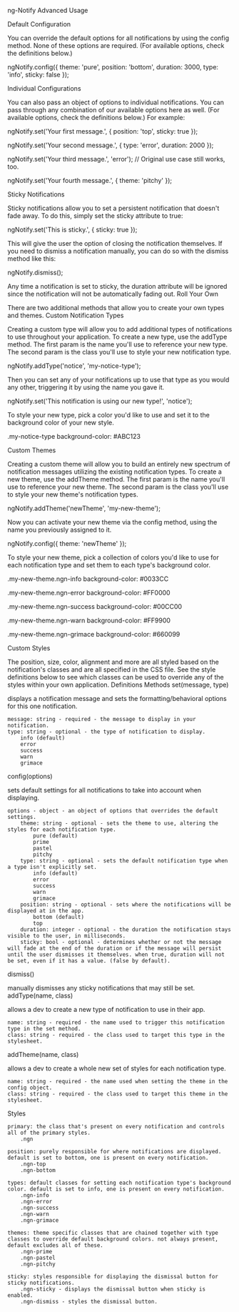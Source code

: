 ng-Notify Advanced Usage

Default Configuration

You can override the default options for all notifications by using the config method. None of these options are required. (For available options, check the definitions below.)

ngNotify.config({
    theme: 'pure',
    position: 'bottom',
    duration: 3000,
    type: 'info',
    sticky: false
});

Individual Configurations

You can also pass an object of options to individual notifications. You can pass through any combination of our available options here as well. (For available options, check the definitions below.) For example:

ngNotify.set('Your first message.', {
    position: 'top',
    sticky: true
});

ngNotify.set('Your second message.', {
    type: 'error',
    duration: 2000
});

ngNotify.set('Your third message.', 'error'); // Original use case still works, too.

ngNotify.set('Your fourth message.', {
    theme: 'pitchy'
});

Sticky Notifications

Sticky notifications allow you to set a persistent notification that doesn't fade away. To do this, simply set the sticky attribute to true:

ngNotify.set('This is sticky.', {
    sticky: true
});

This will give the user the option of closing the notification themselves. If you need to dismiss a notification manually, you can do so with the dismiss method like this:

ngNotify.dismiss();

Any time a notification is set to sticky, the duration attribute will be ignored since the notification will not be automatically fading out.
Roll Your Own

There are two additional methods that allow you to create your own types and themes.
Custom Notification Types

Creating a custom type will allow you to add additional types of notifications to use throughout your application. To create a new type, use the addType method. The first param is the name you'll use to reference your new type. The second param is the class you'll use to style your new notification type.

ngNotify.addType('notice', 'my-notice-type');

Then you can set any of your notifications up to use that type as you would any other, triggering it by using the name you gave it.

ngNotify.set('This notification is using our new type!', 'notice');

To style your new type, pick a color you'd like to use and set it to the background color of your new style.

.my-notice-type
    background-color: #ABC123

Custom Themes

Creating a custom theme will allow you to build an entirely new spectrum of notification messages utilizing the existing notification types. To create a new theme, use the addTheme method. The first param is the name you'll use to reference your new theme. The second param is the class you'll use to style your new theme's notification types.

ngNotify.addTheme('newTheme', 'my-new-theme');

Now you can activate your new theme via the config method, using the name you previously assigned to it.

ngNotify.config({
    theme: 'newTheme'
});

To style your new theme, pick a collection of colors you'd like to use for each notification type and set them to each type's background color.

.my-new-theme.ngn-info
    background-color: #0033CC

.my-new-theme.ngn-error
    background-color: #FF0000

.my-new-theme.ngn-success
    background-color: #00CC00

.my-new-theme.ngn-warn
    background-color: #FF9900

.my-new-theme.ngn-grimace
    background-color: #660099

Custom Styles

The position, size, color, alignment and more are all styled based on the notification's classes and are all specified in the CSS file. See the style definitions below to see which classes can be used to override any of the styles within your own application.
Definitions
Methods
set(message, type)

displays a notification message and sets the formatting/behavioral options for this one notification.

    message: string - required - the message to display in your notification.
    type: string - optional - the type of notification to display.
        info (default)
        error
        success
        warn
        grimace

config(options)

sets default settings for all notifications to take into account when displaying.

    options - object - an object of options that overrides the default settings.
        theme: string - optional - sets the theme to use, altering the styles for each notification type.
            pure (default)
            prime
            pastel
            pitchy
        type: string - optional - sets the default notification type when a type isn't explicitly set.
            info (default)
            error
            success
            warn
            grimace
        position: string - optional - sets where the notifications will be displayed at in the app.
            bottom (default)
            top
        duration: integer - optional - the duration the notification stays visible to the user, in milliseconds.
        sticky: bool - optional - determines whether or not the message will fade at the end of the duration or if the message will persist until the user dismisses it themselves. when true, duration will not be set, even if it has a value. (false by default).

dismiss()

manually dismisses any sticky notifications that may still be set.
addType(name, class)

allows a dev to create a new type of notification to use in their app.

    name: string - required - the name used to trigger this notification type in the set method.
    class: string - required - the class used to target this type in the stylesheet.

addTheme(name, class)

allows a dev to create a whole new set of styles for each notification type.

    name: string - required - the name used when setting the theme in the config object.
    class: string - required - the class used to target this theme in the stylesheet.

Styles

    primary: the class that's present on every notification and controls all of the primary styles.
        .ngn

    position: purely responsible for where notifications are displayed. default is set to bottom, one is present on every notification.
        .ngn-top
        .ngn-bottom

    types: default classes for setting each notification type's background color. default is set to info, one is present on every notification.
        .ngn-info
        .ngn-error
        .ngn-success
        .ngn-warn
        .ngn-grimace

    themes: theme specific classes that are chained together with type classes to override default background colors. not always present, default excludes all of these.
        .ngn-prime
        .ngn-pastel
        .ngn-pitchy

    sticky: styles responsible for displaying the dismissal button for sticky notifications.
        .ngn-sticky - displays the dismissal button when sticky is enabled.
        .ngn-dismiss - styles the dismissal button.
